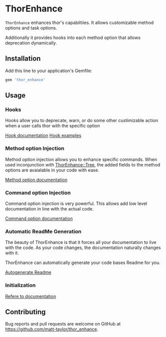 # ThorEnhance

`ThorEnhance` enhances thor's capabiltiies. It allows customizable method options and task options.

Additionally it provides hooks into each method option that allows deprecation dynamically.

## Installation

Add this line to your application's Gemfile:

```ruby
gem 'thor_enhance'
```

## Usage

### Hooks
Hooks allow you to deprecate, warn, or do some other custimizable action when a user calls thor with the specific option

[Hook documentation](docs/hooks.md)
[Hook examples](examples/hooks.md)

### Method option Injection
Method option injection allows you to enhance specific commands. When used inconjunction with [ThorEnhance::Tree](docs/tree.md), the added fields to the method options are avaialable in your code with ease.

[Method option documentation](docs/method_option.md)


### Command option Injection
Command option injection is very powerful. This allows add low level documentation in line with the actual code.

[Command option documentation](docs/command.md)

### Automatic ReadMe Generation
The beauty of ThorEnhance is that it forces all your documentation to live with the code. As your code changes, the documentation naturally changes with it.

ThorEnhance can automatically generate your code bases Readme for you.

[Autogenerate Readme](docs/autogenerate/Readme.md)


### Initialization

[Refere to documentation](docs/initialization.md)

## Contributing

Bug reports and pull requests are welcome on GitHub at
https://github.com/matt-taylor/thor_enhance.

